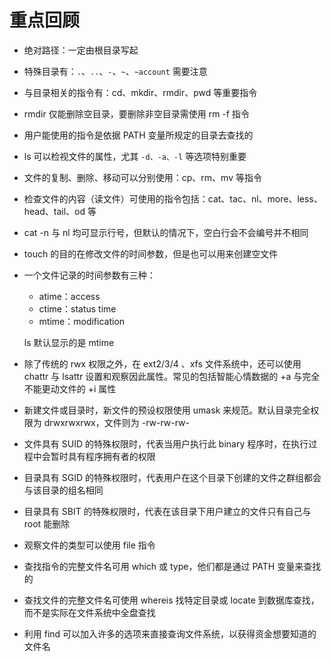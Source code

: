 # 重点回顾

- 绝对路径：一定由根目录写起
- 特殊目录有：`.`、`..`、`-`、`~`、`~account` 需要注意
- 与目录相关的指令有：cd、mkdir、rmdir、pwd 等重要指令
- rmdir 仅能删除空目录，要删除非空目录需使用 rm -f 指令
- 用户能使用的指令是依据 PATH 变量所规定的目录去查找的
- ls 可以检视文件的属性，尤其 `-d、-a、-l` 等选项特别重要
- 文件的复制、删除、移动可以分别使用：cp、rm、mv 等指令
- 检查文件的内容（读文件）可使用的指令包括：cat、tac、nl、more、less、head、tail、od 等
- cat -n 与 nl 均可显示行号，但默认的情况下，空白行会不会编号并不相同
- touch 的目的在修改文件的时间参数，但是也可以用来创建空文件
- 一个文件记录的时间参数有三种：

  - atime：access
  - ctime：status time
  - mtime：modification

  ls 默认显示的是 mtime
- 除了传统的 rwx 权限之外，在 ext2/3/4 、xfs 文件系统中，还可以使用 chattr 与 lsattr 设置和观察因此属性。常见的包括智能心情数据的 +a 与完全不能更动文件的 +i 属性
- 新建文件或目录时，新文件的预设权限使用 umask 来规范。默认目录完全权限为 drwxrwxrwx，文件则为 -rw-rw-rw-
- 文件具有 SUID 的特殊权限时，代表当用户执行此 binary 程序时，在执行过程中会暂时具有程序拥有者的权限
- 目录具有 SGID 的特殊权限时，代表用户在这个目录下创建的文件之群组都会与该目录的组名相同
- 目录具有 SBIT 的特殊权限时，代表在该目录下用户建立的文件只有自己与 root 能删除
- 观察文件的类型可以使用 file 指令
- 查找指令的完整文件名可用 which 或 type，他们都是通过 PATH 变量来查找的
- 查找文件的完整文件名可使用 whereis 找特定目录或 locate 到数据库查找，而不是实际在文件系统中全盘查找
- 利用 find 可以加入许多的选项来直接查询文件系统，以获得资金想要知道的文件名
